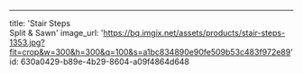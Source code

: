 ---
title: 'Stair Steps <br> Split & Sawn'
image_url: 'https://bq.imgix.net/assets/products/stair-steps-1353.jpg?fit=crop&w=300&h=300&q=100&s=a1bc834890e90fe509b53c483f972e89'
id: 630a0429-b89e-4b29-8604-a09f4864d648
